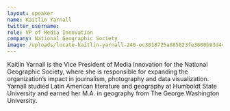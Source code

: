 ```yaml
---
layout: speaker
name: Kaitlin Yarnall
twitter_username: 
role: VP of Media Innovation
company: National Geographic Society
image: /uploads/locate-kaitlin-yarnall-240-ec3018725a885823fe3000b93d440c4f.jpg
---
```


Kaitlin Yarnall is the Vice President of Media Innovation for the National Geographic Society, where she is responsible for expanding the organization’s impact in journalism, photography and data visualization. Yarnall studied Latin American literature and geography at Humboldt State University and earned her M.A. in geography from The George Washington University.